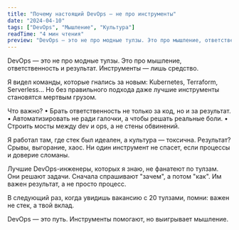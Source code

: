 ```yaml
---
title: "Почему настоящий DevOps — не про инструменты"
date: "2024-04-10"
tags: ["DevOps", "Мышление", "Культура"]
readTime: "4 мин чтения"
preview: "DevOps — это не про модные тулзы. Это про мышление, ответственность и результат. Инструменты — лишь средство."
---
```


DevOps — это не про модные тулзы. Это про мышление, ответственность и результат. Инструменты — лишь средство.

Я видел команды, которые гнались за новым: Kubernetes, Terraform, Serverless... Но без правильного подхода даже лучшие инструменты становятся мертвым грузом.

Что важно?
• Брать ответственность не только за код, но и за результат.
• Автоматизировать не ради галочки, а чтобы решать реальные боли.
• Строить мосты между dev и ops, а не стены обвинений.

Я работал там, где стек был идеален, а культура — токсична. Результат? Срывы, выгорание, хаос. Ни один инструмент не спасет, если процессы и доверие сломаны.

Лучшие DevOps-инженеры, которых я знаю, не фанатеют по тулзам. Они решают задачи. Сначала спрашивают "зачем", а потом "как". Им важен результат, а не просто процесс.

В следующий раз, когда увидишь вакансию с 20 тулзами, помни: важен не стек, а твой вклад.

DevOps — это путь. Инструменты помогают, но выигрывает мышление. 
